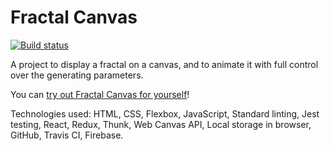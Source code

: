 # Fractal Canvas

[![Build status](https://travis-ci.org/davidryan59/fractal-canvas.svg?master)](https://travis-ci.org/davidryan59)

A project to display a fractal on a canvas, and to animate it with full control over the generating parameters.

You can [try out Fractal Canvas for yourself](https://fractal-canvas.web.app)!

Technologies used: HTML, CSS, Flexbox, JavaScript, Standard linting, Jest testing, React, Redux, Thunk, Web Canvas API, Local storage in browser, GitHub, Travis CI, Firebase.
